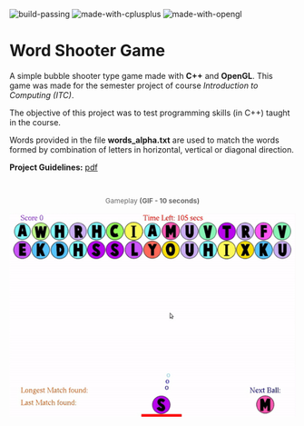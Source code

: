 ![build-passing](https://img.shields.io/badge/Build-passing-success?style=flat-square)
![made-with-cplusplus](https://img.shields.io/badge/Made%20with-C++-informational?style=flat-square)
![made-with-opengl](https://img.shields.io/badge/Made%20with-OpenGL-informational?style=flat-square)

# Word Shooter Game

A simple bubble shooter type game made with **C++** and **OpenGL**. This game was made for the semester project of course _Introduction to Computing (ITC)_.

The objective of this project was to test programming skills (in C++) taught in the course.

Words provided in the file **words_alpha.txt** are used to match the words formed by combination of letters in horizontal, vertical or diagonal direction.

**Project Guidelines:** [pdf](assets/instructions.pdf)

<br />

<p align="center" style="font-size:12px;color:dimgray;">Gameplay <strong>(GIF - 10 seconds)</strong>
</p>
<p align="center">
    <img src="assets/gameplay.gif" alt="Word Shooter Gameplay"/>
</p>
